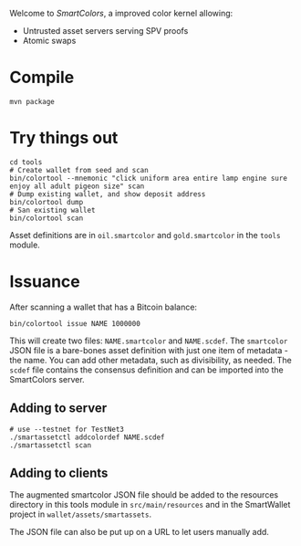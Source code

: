 Welcome to _SmartColors_, a improved color kernel allowing:

* Untrusted asset servers serving SPV proofs
* Atomic swaps

# Compile

`mvn package`

# Try things out

```
cd tools
# Create wallet from seed and scan
bin/colortool --mnemonic "click uniform area entire lamp engine sure enjoy all adult pigeon size" scan
# Dump existing wallet, and show deposit address
bin/colortool dump
# San existing wallet
bin/colortool scan
```

Asset definitions are in `oil.smartcolor` and `gold.smartcolor` in the `tools` module.

# Issuance

After scanning a wallet that has a Bitcoin balance:

```
bin/colortool issue NAME 1000000
```

This will create two files: `NAME.smartcolor` and `NAME.scdef`.  The `smartcolor` JSON file is a bare-bones asset definition with
just one item of metadata - the name.  You can add other metadata, such as divisibility, as needed.  The `scdef` file
contains the consensus definition and can be imported into the SmartColors server.

## Adding to server

```
# use --testnet for TestNet3
./smartassetctl addcolordef NAME.scdef
./smartassetctl scan
```

## Adding to clients

The augmented smartcolor JSON file should be added to the resources directory in this tools module in ```src/main/resources``` and in the
SmartWallet project in ```wallet/assets/smartassets```.

The JSON file can also be put up on a URL to let users manually add.

